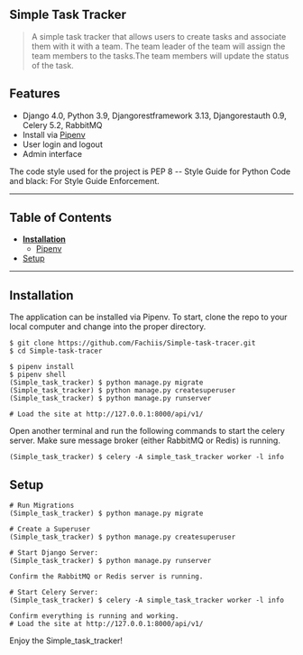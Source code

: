 ****Simple Task Tracker****
-
>A simple task tracker that allows users to create tasks and associate them with it with a team. The team leader of the team will assign the team members to the tasks.The team members will update the status of the task.

## Features

- Django 4.0, Python 3.9, Djangorestframework 3.13, Djangorestauth 0.9, Celery 5.2, RabbitMQ
- Install via [Pipenv](https://pypi.org/project/pip/)
- User login and logout
- Admin interface

The code style used for the project is PEP 8 -- Style Guide for Python Code and black: For Style Guide
Enforcement.

---
## Table of Contents
* **[Installation](#installation)**
  * [Pipenv](#pip)
* [Setup](#setup)

---
## Installation
The application can be installed via Pipenv. To start,
clone the repo to your local computer and change into the proper directory.

```
$ git clone https://github.com/Fachiis/Simple-task-tracer.git
$ cd Simple-task-tracer
```
```
$ pipenv install
$ pipenv shell
(Simple_task_tracker) $ python manage.py migrate
(Simple_task_tracker) $ python manage.py createsuperuser
(Simple_task_tracker) $ python manage.py runserver

# Load the site at http://127.0.0.1:8000/api/v1/
```

Open another terminal and run the following commands to start the celery server. Make sure message broker (either RabbitMQ or Redis) is running.

```
(Simple_task_tracker) $ celery -A simple_task_tracker worker -l info
```
## Setup

```
# Run Migrations
(Simple_task_tracker) $ python manage.py migrate

# Create a Superuser
(Simple_task_tracker) $ python manage.py createsuperuser

# Start Django Server:
(Simple_task_tracker) $ python manage.py runserver

Confirm the RabbitMQ or Redis server is running.

# Start Celery Server:
(Simple_task_tracker) $ celery -A simple_task_tracker worker -l info

Confirm everything is running and working.
# Load the site at http://127.0.0.1:8000/api/v1/
```
Enjoy the Simple_task_tracker!